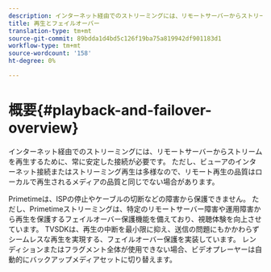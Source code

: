 ```yaml
---
description: インターネット経由でのストリーミングには、リモートサーバーからストリームを再生するために、常に安定した接続が必要です。 ただし、ビューアのインターネット接続またはストリーミング再生は多様なので、リモート再生の品質はローカルで再生されるメディアの品質と同じでない場合があります。
title: 再生とフェイルオーバー
translation-type: tm+mt
source-git-commit: 89bdda1d4bd5c126f19ba75a819942df901183d1
workflow-type: tm+mt
source-wordcount: '158'
ht-degree: 0%

---
```



# 概要{#playback-and-failover-overview}

インターネット経由でのストリーミングには、リモートサーバーからストリームを再生するために、常に安定した接続が必要です。 ただし、ビューアのインターネット接続またはストリーミング再生は多様なので、リモート再生の品質はローカルで再生されるメディアの品質と同じでない場合があります。

Primetimeは、ISPの停止やケーブルの切断などの障害から保護できません。 ただし、Primetimeストリーミングは、特定のリモートサーバー障害や運用障害から再生を保護するフェイルオーバー保護機能を備えており、視聴体験を向上させています。 TVSDKは、再生の中断を最小限に抑え、送信の問題にもかかわらずシームレスな再生を実現する、フェイルオーバー保護を実装しています。 レンディションまたはフラグメント全体が使用できない場合、ビデオプレーヤーは自動的にバックアップメディアセットに切り替えます。
